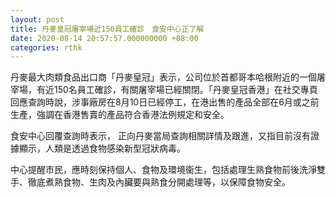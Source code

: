 ```yaml
---
layout: post
title: 丹麥皇冠屠宰場近150員工確診　食安中心正了解
date: 2020-08-14 20:57:57.000000000 +08:00
categories: rthk
---
```


丹麥最大肉類食品出口商「丹麥皇冠」表示，公司位於首都哥本哈根附近的一個屠宰場，有近150名員工確診，有關屠宰場已經關閉。「丹麥皇冠香港」在社交專頁回應查詢時說，涉事廠房在8月10日已經停工，在港出售的產品全部在6月或之前生產，強調在香港售賣的產品符合香港法例規定和安全。

食安中心回覆查詢時表示， 正向丹麥當局查詢相關詳情及跟進，又指目前沒有證據顯示，人類是透過食物感染新型冠狀病毒。

中心提醒市民，應時刻保持個人、食物及環境衞生，包括處理生熟食物前後洗淨雙手、徹底煮熟食物、生肉及內臟要與熟食分開處理等，以保障食物安全。
